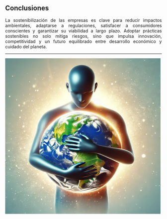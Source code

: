 ## Conclusiones
<div style="text-align: justify;">
 


La sostenibilización de las empresas es clave para reducir impactos ambientales, adaptarse a regulaciones, satisfacer a consumidores conscientes y garantizar su viabilidad a largo plazo. Adoptar prácticas sostenibles no solo mitiga riesgos, sino que impulsa innovación, competitividad y un futuro equilibrado entre desarrollo económico y cuidado del planeta.


</div>



--------------------

<img src="img/conclusion.jpg" alt="conclusion" width="500" height="500">

